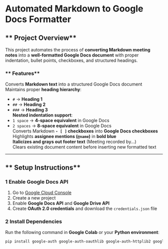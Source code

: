 #  Automated Markdown to Google Docs Formatter  

## ** Project Overview**  
This project automates the process of **converting Markdown meeting notes** into a **well-formatted Google Docs document** with proper indentation, bullet points, checkboxes, and structured headings.  

### ** Features**
Converts **Markdown text** into a structured Google Docs document  
 Maintains proper **heading hierarchy**:  
   - `#` → **Heading 1**  
   - `##` → **Heading 2**  
   - `###` → **Heading 3**  
 **Nested indentation support**:  
   - `1 space` → **4-space equivalent** in Google Docs  
   - `2 spaces` → **8-space equivalent** in Google Docs  
 Converts Markdown **`- [ ]` checkboxes** into **Google Docs checkboxes**  
 Highlights **assignee mentions (`@name`)** in **bold blue**  
 **Italicizes and grays out footer text** (Meeting recorded by...)  
 Clears existing document content before inserting new formatted text  

---

## ** Setup Instructions**
### **1 Enable Google Docs API**  
1. Go to [Google Cloud Console](https://console.cloud.google.com/)  
2. Create a new project  
3. Enable **Google Docs API** and **Google Drive API**  
4. Create **OAuth 2.0 credentials** and download the `credentials.json` file  

### **2 Install Dependencies**  
Run the following command in **Google Colab** or your **Python environment**:  
```bash
pip install google-auth google-auth-oauthlib google-auth-httplib2 google-api-python-client markdown2
